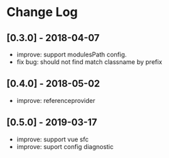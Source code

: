 # Change Log

## [0.3.0] - 2018-04-07
- improve: support modulesPath config.
- fix bug: should not find match classname by prefix

## [0.4.0] - 2018-05-02
- improve: referenceprovider

## [0.5.0] - 2019-03-17
- improve: support vue sfc
- improve: suport config diagnostic
